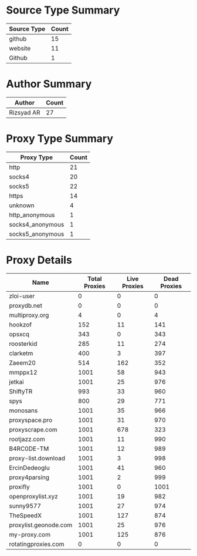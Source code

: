 # Source Type Summary

| Source Type | Count |
|-------------|-------|
| github | 15 |
| website | 11 |
| Github | 1 |


# Author Summary

| Author | Count |
|--------|-------|
| Rizsyad AR | 27 |


# Proxy Type Summary

| Proxy Type | Count |
|------------|-------|
| http | 21 |
| socks4 | 20 |
| socks5 | 22 |
| https | 14 |
| unknown | 4 |
| http_anonymous | 1 |
| socks4_anonymous | 1 |
| socks5_anonymous | 1 |


# Proxy Details

| Name | Total Proxies | Live Proxies | Dead Proxies |
|------|---------------|--------------|---------------|
| zloi-user | 0 | 0 | 0 |
| proxydb.net | 0 | 0 | 0 |
| multiproxy.org | 4 | 0 | 4 |
| hookzof | 152 | 11 | 141 |
| opsxcq | 343 | 0 | 343 |
| roosterkid | 285 | 11 | 274 |
| clarketm | 400 | 3 | 397 |
| Zaeem20 | 514 | 162 | 352 |
| mmppx12 | 1001 | 58 | 943 |
| jetkai | 1001 | 25 | 976 |
| ShiftyTR | 993 | 33 | 960 |
| spys | 800 | 29 | 771 |
| monosans | 1001 | 35 | 966 |
| proxyspace.pro | 1001 | 31 | 970 |
| proxyscrape.com | 1001 | 678 | 323 |
| rootjazz.com | 1001 | 11 | 990 |
| B4RC0DE-TM | 1001 | 12 | 989 |
| proxy-list.download | 1001 | 3 | 998 |
| ErcinDedeoglu | 1001 | 41 | 960 |
| proxy4parsing | 1001 | 2 | 999 |
| proxifly | 1001 | 0 | 1001 |
| openproxylist.xyz | 1001 | 19 | 982 |
| sunny9577 | 1001 | 27 | 974 |
| TheSpeedX | 1001 | 127 | 874 |
| proxylist.geonode.com | 1001 | 25 | 976 |
| my-proxy.com | 1001 | 125 | 876 |
| rotatingproxies.com | 0 | 0 | 0 |
